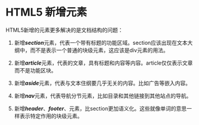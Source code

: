 # HTML5 新增元素

HTML5新增的元素更多解决的是文档结构的问题：

1. 新增***section***元素，代表一个带有标题的功能区域。section应该出现在文本大纲中，而不是表示一个普通的块级元素，这应该是div元素的用法。
 
2. 新增***article***元素，代表的文章，具有标题和内容等内容。article仅仅表示文章而不是功能区块。

3. 新增***aside***元素，代表与文本住纲要几乎无关的内容。比如广告等嵌入内容。

4. 新增***nav***元素，代表导航分节元素，比如目录和其他链接到其他站点的导航。

5. 新增***header***、***footer***、元素，比section更加语义化。这些就像单词的意思一样表示特定作用的块级元素。



